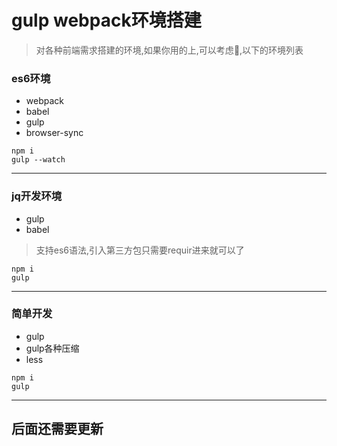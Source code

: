 # gulp webpack环境搭建

> 对各种前端需求搭建的环境,如果你用的上,可以考虑:star2:,以下的环境列表

### es6环境
  - webpack
  - babel
  - gulp
  - browser-sync
```
npm i
gulp --watch
```

---
  

### jq开发环境
  - gulp
  - babel
  > 支持es6语法,引入第三方包只需要requir进来就可以了
```
npm i 
gulp
```

---
  
### 简单开发
  - gulp
  - gulp各种压缩
  - less
```
npm i 
gulp
```

---
  
## 后面还需要更新 
  
